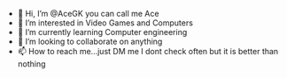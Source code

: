- 👋 Hi, I’m @AceGK you can call me Ace
- 👀 I’m interested in Video Games and Computers
- 🌱 I’m currently learning Computer engineering
- 💞️ I’m looking to collaborate on anything
- 📫 How to reach me...just DM me I dont check often but it is better than nothing

<!---
AceShadow05/AceShadow05 is a ✨ special ✨ repository because its `README.md` (this file) appears on your GitHub profile.
You can click the Preview link to take a look at your changes.
--->
